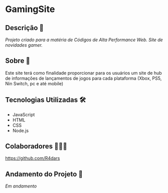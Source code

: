 # GamingSite
## Descrição 📃
_Projeto criado para a matéria de Códigos de Alta Performance Web. Site de novidades gamer._

## Sobre 🤔  
Este site terá como finalidade proporcionar para os usuários
um site de hub de informações de lançamentos de jogos para cada plataforma 
(Xbox, PS5, Nin Switch, pc e até mobile)

## Tecnologias Utilizadas 🛠
* JavaScript
* HTML
* CSS
* Node.js

## Colaboradores 👨🏻‍💻
<https://github.com/R4dars>

## Andamento do Projeto 🎯
_Em andamento_
